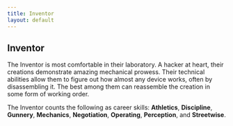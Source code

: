 ```yaml
---
title: Inventor
layout: default
---
```

## Inventor
The Inventor is most comfortable in their laboratory. A hacker at heart, their creations demonstrate amazing mechanical prowess. Their technical abilities allow them to figure out how almost any device works, often by disassembling it. The best among them can reassemble the creation in some form of working order.

The Inventor counts the following as career skills: **Athletics**, **Discipline**, **Gunnery**, **Mechanics**, **Negotiation**, **Operating**, **Perception**, and **Streetwise**.
